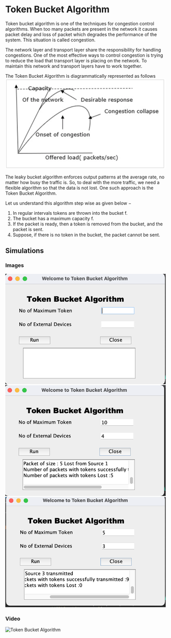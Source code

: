 # Token Bucket Algorithm
Token bucket algorithm is one of the techniques for congestion control algorithms. When too many packets are present in the network it causes packet delay and loss of packet which degrades the performance of the system. This situation is called congestion.

The network layer and transport layer share the responsibility for handling congestions. One of the most effective ways to control congestion is trying to reduce the load that transport layer is placing on the network. To maintain this network and transport layers have to work together.

The Token Bucket Algorithm is diagrammatically represented as follows
![Token Bucket Algorithm](./Images/fig.png)

The leaky bucket algorithm enforces output patterns at the average rate, no matter how busy the traffic is. So, to deal with the more traffic, we need a flexible algorithm so that the data is not lost. One such approach is the Token Bucket Algorithm.

Let us understand this algorithm step wise as given below −
1. In regular intervals tokens are thrown into the bucket f.
2. The bucket has a maximum capacity f.
3. If the packet is ready, then a token is removed from the bucket, and the packet is sent.
4. Suppose, if there is no token in the bucket, the packet cannot be sent.

## Simulations
### Images
![GUI Simulation](./Images/simulation3.png)
![Working Simulation Showing transmission of packets of data](./Images/simulation1.png)
![Working Simulation Showing the final Output of data transmission](./Images/simulation2.png)


### Video
![Token Bucket Algorithm](https://youtu.be/66UHjO89C3U)




